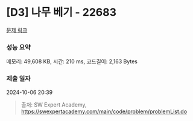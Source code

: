 # [D3] 나무 베기 - 22683 

[문제 링크](https://swexpertacademy.com/main/code/problem/problemDetail.do?contestProbId=AZIyCYJ6p30DFAQP) 

### 성능 요약

메모리: 49,608 KB, 시간: 210 ms, 코드길이: 2,163 Bytes

### 제출 일자

2024-10-06 20:39



> 출처: SW Expert Academy, https://swexpertacademy.com/main/code/problem/problemList.do